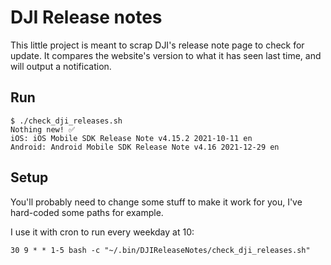 # DJI Release notes

This little project is meant to scrap DJI's release note page to check for update. It compares the website's version to what it has seen last time, and will output a notification.

## Run

```shell
$ ./check_dji_releases.sh
Nothing new! ✅
iOS: iOS Mobile SDK Release Note v4.15.2 2021-10-11 en
Android: Android Mobile SDK Release Note v4.16 2021-12-29 en
```


## Setup

You'll probably need to change some stuff to make it work for you, I've hard-coded some paths for example.

I use it with cron to run every weekday at 10:
```crontab
30 9 * * 1-5 bash -c "~/.bin/DJIReleaseNotes/check_dji_releases.sh"
```
